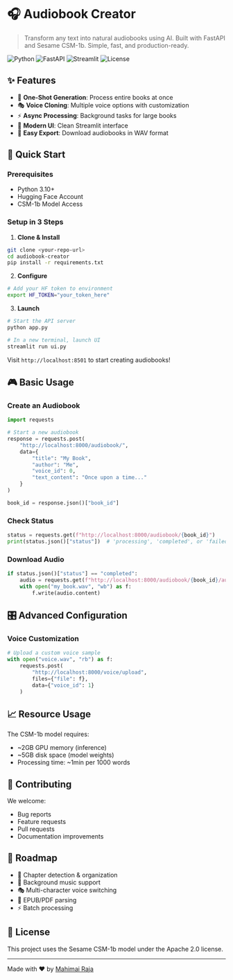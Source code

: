 # 🎧 Audiobook Creator

> Transform any text into natural audiobooks using AI. Built with FastAPI and Sesame CSM-1b. Simple, fast, and production-ready.

![Python](https://img.shields.io/badge/Python-3.10+-blue.svg)
![FastAPI](https://img.shields.io/badge/FastAPI-Latest-009688.svg)
![Streamlit](https://img.shields.io/badge/Streamlit-UI-FF4B4B.svg)
![License](https://img.shields.io/badge/License-Apache%202.0-blue.svg)

## ✨ Features

* 🎯 **One-Shot Generation**: Process entire books at once
* 🎭 **Voice Cloning**: Multiple voice options with customization
* ⚡ **Async Processing**: Background tasks for large books
* 📱 **Modern UI**: Clean Streamlit interface
* 💾 **Easy Export**: Download audiobooks in WAV format

## 🚀 Quick Start

### Prerequisites

* Python 3.10+
* Hugging Face Account
* CSM-1b Model Access

### Setup in 3 Steps

1. **Clone & Install**
```bash
git clone <your-repo-url>
cd audiobook-creator
pip install -r requirements.txt
```

2. **Configure**
```bash
# Add your HF token to environment
export HF_TOKEN="your_token_here"
```

3. **Launch**
```bash
# Start the API server
python app.py

# In a new terminal, launch UI
streamlit run ui.py
```

Visit `http://localhost:8501` to start creating audiobooks!

## 🎮 Basic Usage

### Create an Audiobook
```python
import requests

# Start a new audiobook
response = requests.post(
    "http://localhost:8000/audiobook/",
    data={
        "title": "My Book",
        "author": "Me",
        "voice_id": 0,
        "text_content": "Once upon a time..."
    }
)

book_id = response.json()["book_id"]
```

### Check Status
```python
status = requests.get(f"http://localhost:8000/audiobook/{book_id}")
print(status.json()["status"])  # 'processing', 'completed', or 'failed'
```

### Download Audio
```python
if status.json()["status"] == "completed":
    audio = requests.get(f"http://localhost:8000/audiobook/{book_id}/audio")
    with open("my_book.wav", "wb") as f:
        f.write(audio.content)
```

## 🎛️ Advanced Configuration

### Voice Customization
```python
# Upload a custom voice sample
with open("voice.wav", "rb") as f:
    requests.post(
        "http://localhost:8000/voice/upload",
        files={"file": f},
        data={"voice_id": 1}
    )
```

## 📈 Resource Usage

The CSM-1b model requires:
* ~2GB GPU memory (inference)
* ~5GB disk space (model weights)
* Processing time: ~1min per 1000 words

## 🤝 Contributing

We welcome:
* Bug reports
* Feature requests
* Pull requests
* Documentation improvements

## 🔮 Roadmap

* 📑 Chapter detection & organization
* 🎵 Background music support
* 🎭 Multi-character voice switching
* 📱 EPUB/PDF parsing
* ⚡ Batch processing

## 📝 License

This project uses the Sesame CSM-1b model under the Apache 2.0 license.

---

Made with ❤️ by [Mahimai Raja]()
